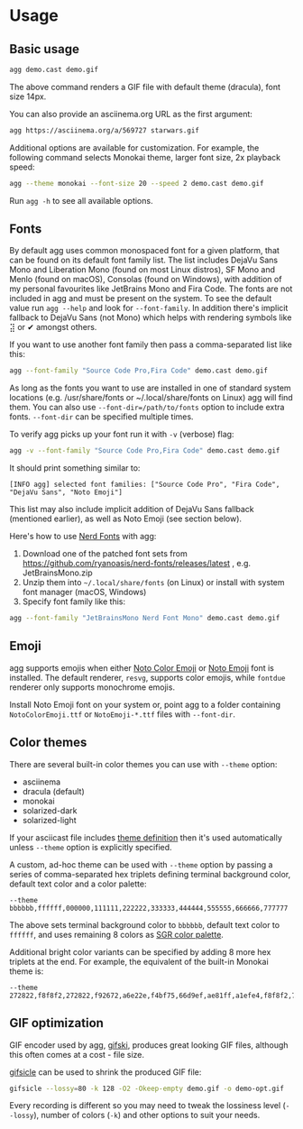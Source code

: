 # Usage

## Basic usage

```bash
agg demo.cast demo.gif
```

The above command renders a GIF file with default theme (dracula), font size
14px.

You can also provide an asciinema.org URL as the first argument:

```bash
agg https://asciinema.org/a/569727 starwars.gif
```

Additional options are available for customization. For example, the following
command selects Monokai theme, larger font size, 2x playback speed:

```bash
agg --theme monokai --font-size 20 --speed 2 demo.cast demo.gif
```

Run `agg -h` to see all available options.

## Fonts

By default agg uses common monospaced font for a given platform, that can be
found on its default font family list. The list includes DejaVu Sans Mono and
Liberation Mono (found on most Linux distros), SF Mono and Menlo (found on
macOS), Consolas (found on Windows), with addition of my personal favourites
like JetBrains Mono and Fira Code. The fonts are not included in agg and must be
present on the system. To see the default value run `agg --help` and look for
`--font-family`. In addition there's implicit fallback to DejaVu Sans (not Mono)
which helps with rendering symbols like ⣽ or ✔ amongst others.

If you want to use another font family then pass a comma-separated list like
this:

```bash
agg --font-family "Source Code Pro,Fira Code" demo.cast demo.gif
```

As long as the fonts you want to use are installed in one of standard system
locations (e.g. /usr/share/fonts or ~/.local/share/fonts on Linux) agg will find
them. You can also use `--font-dir=/path/to/fonts` option to include extra
fonts. `--font-dir` can be specified multiple times.

To verify agg picks up your font run it with `-v` (verbose) flag:

```bash
agg -v --font-family "Source Code Pro,Fira Code" demo.cast demo.gif
```

It should print something similar to:

```text
[INFO agg] selected font families: ["Source Code Pro", "Fira Code", "DejaVu Sans", "Noto Emoji"]
```

This list may also include implicit addition of DejaVu Sans fallback (mentioned
earlier), as well as Noto Emoji (see section below).

Here's how to use [Nerd Fonts](https://www.nerdfonts.com/) with agg:

1. Download one of the patched font sets from
   <https://github.com/ryanoasis/nerd-fonts/releases/latest> , e.g. JetBrainsMono.zip
2. Unzip them into `~/.local/share/fonts` (on Linux) or install with system font
   manager (macOS, Windows)
3. Specify font family like this:

```bash
agg --font-family "JetBrainsMono Nerd Font Mono" demo.cast demo.gif
```

## Emoji

agg supports emojis when either [Noto Color
Emoji](https://github.com/googlefonts/noto-emoji) or [Noto
Emoji](https://fonts.google.com/noto/specimen/Noto+Emoji) font is installed. The
default renderer, `resvg`, supports color emojis, while `fontdue` renderer only
supports monochrome emojis.

Install Noto Emoji font on your system or, point agg to a folder containing
`NotoColorEmoji.ttf` or `NotoEmoji-*.ttf` files with `--font-dir`.

## Color themes

There are several built-in color themes you can use with `--theme` option:

- asciinema
- dracula (default)
- monokai
- solarized-dark
- solarized-light

If your asciicast file includes [theme definition](../asciicast/v2.md#theme)
then it's used automatically unless `--theme` option is explicitly specified.

A custom, ad-hoc theme can be used with `--theme` option by passing a series of
comma-separated hex triplets defining terminal background color, default text
color and a color palette:

```text
--theme bbbbbb,ffffff,000000,111111,222222,333333,444444,555555,666666,777777
```

The above sets terminal background color to `bbbbbb`, default text color to `ffffff`,
and uses remaining 8 colors as [SGR color
palette](https://en.wikipedia.org/wiki/ANSI_escape_code#Colors).

Additional bright color variants can be specified by adding 8 more hex triplets
at the end. For example, the equivalent of the built-in Monokai theme is:

```text
--theme 272822,f8f8f2,272822,f92672,a6e22e,f4bf75,66d9ef,ae81ff,a1efe4,f8f8f2,75715e,f92672,a6e22e,f4bf75,66d9ef,ae81ff,a1efe4,f9f8f5
```

## GIF optimization

GIF encoder used by agg, [gifski](https://github.com/ImageOptim/gifski),
produces great looking GIF files, although this often comes at a cost - file
size.

[gifsicle](https://www.lcdf.org/gifsicle/) can be used to shrink the produced GIF file:

```bash
gifsicle --lossy=80 -k 128 -O2 -Okeep-empty demo.gif -o demo-opt.gif
```

Every recording is different so you may need to tweak the lossiness level
(`--lossy`), number of colors (`-k`) and other options to suit your needs.
